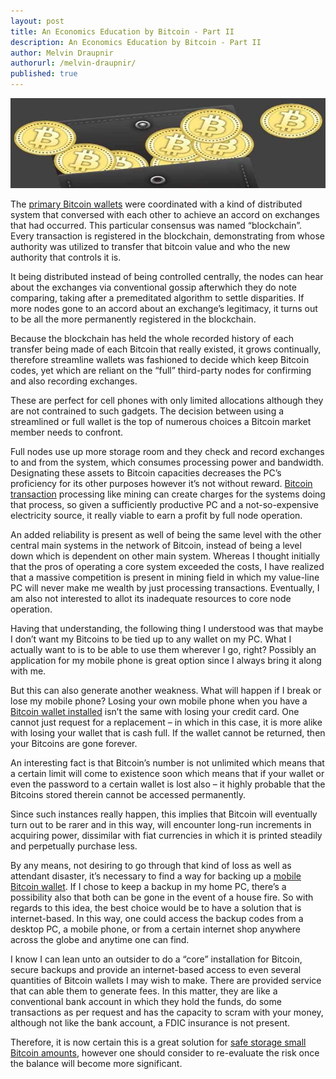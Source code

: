 ```yaml
---
layout: post
title: An Economics Education by Bitcoin - Part II
description: An Economics Education by Bitcoin - Part II
author: Melvin Draupnir
authorurl: /melvin-draupnir/
published: true
---
```


<img src="/images/bitcoin-wallet-economics.jpg" alt="bitcoin wallets economics" />

<p>The <a href="/avalon-nano-3-usb-bitcoin-miner-review/">primary Bitcoin wallets</a> were coordinated with a kind of distributed system that conversed with each other to achieve an accord on exchanges that had occurred. This particular consensus was named “blockchain”. Every transaction is registered in the blockchain, demonstrating from whose authority was utilized to transfer that bitcoin value and who the new authority that controls it is. </p>

<p>It being distributed instead of being controlled centrally, the nodes can hear about the exchanges via conventional gossip afterwhich they do note comparing, taking after a premeditated algorithm to settle disparities. If more nodes gone to an accord about an exchange’s legitimacy, it turns out to be all the more permanently registered in the blockchain.  </p>

<p>Because the blockchain has held the whole recorded history of each transfer being made of each Bitcoin that really existed, it grows continually, therefore streamline wallets was fashioned to decide which keep Bitcoin codes, yet which are reliant on the “full” third-party nodes for confirming and also recording exchanges. </p>

<p>These are perfect for cell phones with only limited allocations although they are not contrained to such gadgets. The decision between using a streamlined or full wallet is the top of numerous choices a Bitcoin market member needs to confront.</p> 

<p>Full nodes use up more storage room and they check and record exchanges to and from the system, which consumes processing power and bandwidth. Designating these assets to Bitcoin capacities decreases the PC’s proficiency for its other purposes however it’s not without reward. <a href="/venezuela-troubles-continue-while-bitcoin-at-usd-1010/">Bitcoin transaction</a> processing like mining can create charges for the systems doing that process, so given a sufficiently productive PC and a not-so-expensive electricity source, it really viable to earn a profit by full node operation. </p>

<p>An added reliability is present as well of being the same level with the other central main systems in the network of Bitcoin, instead of being a level down which is dependent on other main system. Whereas I thought initially that the pros of operating a core system exceeded the costs, I have realized that a massive competition is present in mining field in which my value-line PC will never make me wealth by just processing transactions. Eventually, I am also not interested to allot its inadequate resources to core node operation. </p>

<p>Having that understanding, the following thing I understood was that maybe I don’t want my Bitcoins to be tied up to any wallet on my PC. What I actually want to is to be able to use them wherever I go, right? Possibly an application for my mobile phone is great option since I always bring it along with me. </p>

<p>But this can also generate another weakness. What will happen if I break or lose my mobile phone? Losing your own mobile phone when you have a <a href="/is-bitcoin-mining-profitable-in-2017/">Bitcoin wallet installed</a> isn’t the same with losing your credit card. One cannot just request for a replacement – in which in this case, it is more alike with losing your wallet that is cash full. If the wallet cannot be returned, then your Bitcoins are gone forever. </p>

<p>An interesting fact is that Bitcoin’s number is not unlimited which means that a certain limit will come to existence soon which means that if your wallet or even the password to a certain wallet is lost also – it highly probable that the Bitcoins stored therein cannot be accessed permanently. </p>

<p>Since such instances really happen, this implies that Bitcoin will eventually turn out to be rarer and in this way, will encounter long-run increments in acquiring power, dissimilar with fiat currencies in which it is printed steadily and perpetually purchase less. </p>

<p>By any means, not desiring to go through that kind of loss as well as attendant disaster, it’s necessary to find a way for backing up a <a href="/bitcoin-gambling-investments-612/">mobile Bitcoin wallet</a>. If I chose to keep a backup in my home PC, there’s a possibility also that both can be gone in the event of a house fire. So with regards to this idea, the best choice would be to have a solution that is internet-based. In this way, one could access the backup codes from a desktop PC, a mobile phone, or from a certain internet shop anywhere across the globe and anytime one can find.  </p>

<p>I know I can lean unto an outsider to do a “core” installation for Bitcoin, secure backups and provide an internet-based access to even several quantities of Bitcoin wallets I may wish to make. There are provided service that can able them to generate fees. In this matter, they are like a conventional bank account in which they hold the funds, do some transactions as per request and has the capacity to scram with your money, although not like the bank account, a FDIC insurance is not present. </p>

<p>Therefore, it is now certain this is a great solution for <a href="/nothing-to-worry-about-high-transaction-fees-in-bitcoin/">safe storage small Bitcoin amounts</a>, however one should consider to re-evaluate the risk once the balance will become more significant. </p>
